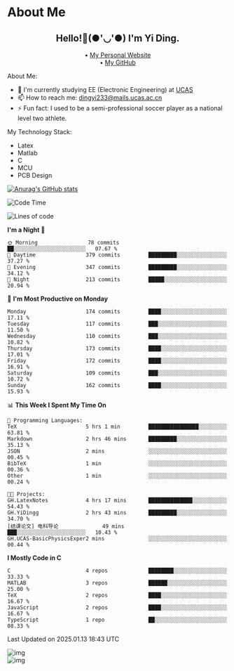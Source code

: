 # About Me

<h2 style="text-align:center;"> Hello!👋(●'◡'●) I'm Yi Ding.</h2>

<div style="text-align:center;">
  • <a href="https://yidingg.github.io/YiDingg">My Personal Website</a><br>
  • <a href="https://github.com/YiDingg">My GitHub</a>
</div>

About Me:
- 🔭 I'm currently studying EE (Electronic Engineering) at [UCAS](https://www.ucas.ac.cn/)
- 📫 How to reach me: dingyi233@mails.ucas.ac.cn
- ⚡ Fun fact: I used to be a semi-professional soccer player as a national level two athlete.

My Technology Stack:
- Latex
- Matlab
- C
- MCU
- PCB Design

[![Anurag's GitHub stats](https://github-readme-stats.vercel.app/api?username=YiDingg)](https://github.com/anuraghazra/github-readme-stats)

<!--START_SECTION:waka-->
![Code Time](http://img.shields.io/badge/Code%20Time-877%20hrs%2059%20mins-blue)

![Lines of code](https://img.shields.io/badge/From%20Hello%20World%20I%27ve%20Written-741.2%20thousand%20lines%20of%20code-blue)

**I'm a Night 🦉** 

```text
🌞 Morning                78 commits          ██░░░░░░░░░░░░░░░░░░░░░░░   07.67 % 
🌆 Daytime                379 commits         █████████░░░░░░░░░░░░░░░░   37.27 % 
🌃 Evening                347 commits         █████████░░░░░░░░░░░░░░░░   34.12 % 
🌙 Night                  213 commits         █████░░░░░░░░░░░░░░░░░░░░   20.94 % 
```
📅 **I'm Most Productive on Monday** 

```text
Monday                   174 commits         ████░░░░░░░░░░░░░░░░░░░░░   17.11 % 
Tuesday                  117 commits         ███░░░░░░░░░░░░░░░░░░░░░░   11.50 % 
Wednesday                110 commits         ███░░░░░░░░░░░░░░░░░░░░░░   10.82 % 
Thursday                 173 commits         ████░░░░░░░░░░░░░░░░░░░░░   17.01 % 
Friday                   172 commits         ████░░░░░░░░░░░░░░░░░░░░░   16.91 % 
Saturday                 109 commits         ███░░░░░░░░░░░░░░░░░░░░░░   10.72 % 
Sunday                   162 commits         ████░░░░░░░░░░░░░░░░░░░░░   15.93 % 
```


📊 **This Week I Spent My Time On** 

```text
💬 Programming Languages: 
TeX                      5 hrs 1 min         ████████████████░░░░░░░░░   63.81 % 
Markdown                 2 hrs 46 mins       █████████░░░░░░░░░░░░░░░░   35.13 % 
JSON                     2 mins              ░░░░░░░░░░░░░░░░░░░░░░░░░   00.45 % 
BibTeX                   1 min               ░░░░░░░░░░░░░░░░░░░░░░░░░   00.36 % 
Other                    1 min               ░░░░░░░░░░░░░░░░░░░░░░░░░   00.24 % 

🐱‍💻 Projects: 
GH.LatexNotes            4 hrs 17 mins       ██████████████░░░░░░░░░░░   54.43 % 
GH.YiDingg               2 hrs 43 mins       █████████░░░░░░░░░░░░░░░░   34.70 % 
[结课论文] 电科导论              49 mins             ███░░░░░░░░░░░░░░░░░░░░░░   10.43 % 
GH.UCAS-BasicPhysicsExper2 mins              ░░░░░░░░░░░░░░░░░░░░░░░░░   00.44 % 
```

**I Mostly Code in C** 

```text
C                        4 repos             ████████░░░░░░░░░░░░░░░░░   33.33 % 
MATLAB                   3 repos             ██████░░░░░░░░░░░░░░░░░░░   25.00 % 
TeX                      2 repos             ████░░░░░░░░░░░░░░░░░░░░░   16.67 % 
JavaScript               2 repos             ████░░░░░░░░░░░░░░░░░░░░░   16.67 % 
TypeScript               1 repo              ██░░░░░░░░░░░░░░░░░░░░░░░   08.33 % 
```




 Last Updated on 2025.01.13 18:43 UTC
<!--END_SECTION:waka-->

<!-- Coding activity over the last year -->
<div class='center'><img src='https://wakatime.com/share/@YiDingg/260601e0-8e46-41ab-9832-d4d0ae5fd0bd.svg' alt='img'/></div>

<!-- Languages over the last year -->
<div class='center'><img src='https://wakatime.com/share/@YiDingg/99546fa3-4cc3-4808-ab6e-13f38e27aba1.svg' alt='img'/></div>
